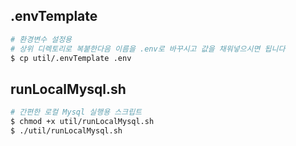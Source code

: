 ## .envTemplate

```bash
# 환경변수 설정용
# 상위 디렉토리로 복붙한다음 이름을 .env로 바꾸시고 값을 채워넣으시면 됩니다
$ cp util/.envTemplate .env
```

## runLocalMysql.sh

```bash
# 간편한 로컬 Mysql 실행용 스크립트
$ chmod +x util/runLocalMysql.sh
$ ./util/runLocalMysql.sh
```
